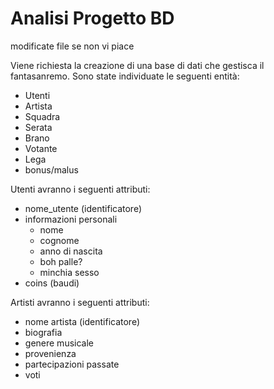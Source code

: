 # Analisi Progetto BD
modificate file se non vi piace

Viene richiesta la creazione di una base di dati che gestisca il fantasanremo.
Sono state individuate le seguenti entità:
- Utenti
- Artista
- Squadra
- Serata
- Brano
- Votante
- Lega
- bonus/malus

Utenti avranno i seguenti attributi:
- nome_utente (identificatore)
- informazioni personali
    - nome 
    - cognome
    - anno di nascita
    - boh palle?
    - minchia sesso  
- coins (baudi)

Artisti avranno i seguenti attributi:

- nome artista (identificatore)
- biografia
- genere musicale
- provenienza
- partecipazioni passate
- voti <!---Treiv: io li metterei in esibizione (che andrebbe al posto di brano) questa è versione Pipetta0.2-->
